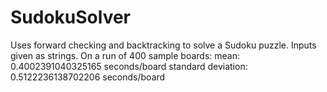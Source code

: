 # SudokuSolver
Uses forward checking and backtracking to solve a Sudoku puzzle. Inputs given as strings. 
On a run of 400 sample boards:
mean: 0.4002391040325165 seconds/board
standard deviation: 0.5122236138702206 seconds/board
